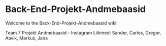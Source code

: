 # Back-End-Projekt-Andmebaasid

Welcome to the Back-End-Projekt-Andmebaasid wiki!

Team 7 Projekt Andmebaasid - Instagram Liikmed: Sander, Carlos, Gregor, Aavik, Markus, Jana
